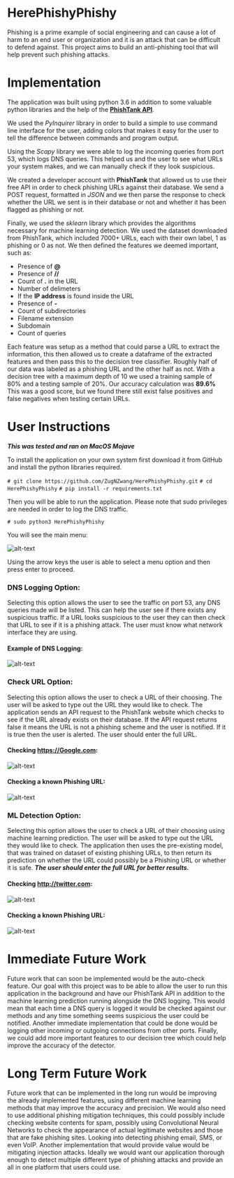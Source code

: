 # HerePhishyPhishy

Phishing is a prime example of social engineering and can cause a lot of harm to an end user or organization and it is an attack that can be difficult to defend against. This project aims to build an anti-phishing tool that will help prevent such phishing attacks.

# Implementation

The application was built using python 3.6 in addition to some valuable python libraries and the help of the [**PhishTank API**](https://www.phishtank.com/).

We used the _PyInquirer_ library in order to build a simple to use command line interface for the user, adding colors that makes it easy for the user to tell the difference between commands and program output.

Using the _Scapy_ library we were able to log the incoming queries from port 53, which logs DNS queries. This helped us and the user to see what URLs your system makes, and we can manually check if they look suspicious.

We created a developer account with **PhishTank** that allowed us to use their free API in order to check phishing URLs against their database. We send a POST request, formatted in _JSON_ and we then parse the response to check whether the URL we sent is in their database or not and whether it has been flagged as phishing or not.

Finally, we used the _sklearn_ library which provides the algorithms necessary for machine learning detection. We used the dataset downloaded from PhishTank, which included 7000+ URLs, each with their own label, 1 as phishing or 0 as not. We then defined the features we deemed important, such as:

- Presence of **@**
- Presence of **//**
- Count of **.** in the URL
- Number of delimeters
- If the **IP address** is found inside the URL
- Presence of **-**
- Count of subdirectories
- Filename extension
- Subdomain
- Count of queries

Each feature was setup as a method that could parse a URL to extract the information, this then allowed us to create a dataframe of the extracted features and then pass this to the decision tree classifier. Roughly half of our data was labeled as a phishing URL and the other half as not. With a decision tree with a maximum depth of 10 we used a training sample of 80% and a testing
sample of 20%. Our accuracy calculation was **89.6%** This was a good score, but we found there still exist false positives and false negatives when testing certain URLs.


# User Instructions

**_This was tested and ran on MacOS Mojave_**

To install the application on your own system first download it from GitHub and install the python libraries required.

`# git clone https://github.com/ZugNZwang/HerePhishyPhishy.git`
`# cd HerePhishyPhishy`
`# pip install -r requirements.txt`

Then you will be able to run the application. Please note that sudo privileges are needed in order to log the DNS traffic.

`# sudo python3 HerePhishyPhishy `

You will see the main menu:

![alt-text](https://github.com/ZugNZwang/HerePhishyPhishy/blob/master/images/MainMenu.png)

Using the arrow keys the user is able to select a menu option and then press enter to proceed.

### DNS Logging Option:
Selecting this option allows the user to see the traffic on port 53, any DNS queries made will be listed. This can help the user see if there exists any suspicious traffic. If a URL looks suspicious to the user they can then check that URL to see if it is a phishing attack. The user must know what network interface they are using.

#### Example of DNS Logging:

![alt-text](https://github.com/ZugNZwang/HerePhishyPhishy/blob/master/images/DNS.png)


### Check URL Option:
Selecting this option allows the user to check a URL of their choosing. The user will be asked to type out the URL they would like to check. The application sends an API request to the PhishTank website which checks to see if the URL already exists on their database. If the API request returns false it means the URL is not a phishing scheme and the user is notified. If it is true then the user is alerted. The user should enter the full URL.

#### Checking https://Google.com:

![alt-text](https://github.com/ZugNZwang/HerePhishyPhishy/blob/master/images/CheckURLPass.png)

#### Checking a known Phishing URL:

![alt-text](https://github.com/ZugNZwang/HerePhishyPhishy/blob/master/images/CheckURLFail.png)

### ML Detection Option:

Selecting this option allows the user to check a URL of their choosing using machine learning prediction. The user will be asked to type out the URL they would like to check. The application then uses the pre-existing model, that was trained on dataset of existing phishing URLs, to then return its prediction on whether the URL could possibly be a Phishing URL or whether it is safe.
**_The user should enter the full URL for better results._**

#### Checking http://twitter.com:

![alt-text](https://github.com/ZugNZwang/HerePhishyPhishy/blob/master/images/MLDetectionPass.png)

#### Checking a known Phishing URL:

![alt-text](https://github.com/ZugNZwang/HerePhishyPhishy/blob/master/images/MLDetectionFail.png)

# Immediate Future Work
Future work that can soon be implemented would be the auto-check feature. Our goal with this project was to be able to allow the user to run this application in the background and have our PhishTank API in addition to the machine learning prediction running alongside the DNS logging. This would mean that each time a DNS query is logged it would be checked against our methods and any time something seems suspicious the user could be notified. Another immediate implementation that could be done would be logging other incoming or outgoing connections from other ports. Finally, we could add more important features to our decision tree which could help improve the accuracy of the detector.

# Long Term Future Work
Future work that can be implemented in the long run would be improving the already implemented features, using different machine learning methods that may improve the accuracy and precision. We would also need to use additional phishing mitigation techniques, this could possibly include checking website contents for spam, possibly using Convolutional Neural Networks to check the appearance of actual legitimate websites and those that are fake phishing sites. Looking into detecting phishing email, SMS, or even VoIP. Another implementation that would provide value would be mitigating injection attacks. Ideally we would want our application thorough enough to detect multiple different type of phishing attacks and provide an all in one platform that users could use.
